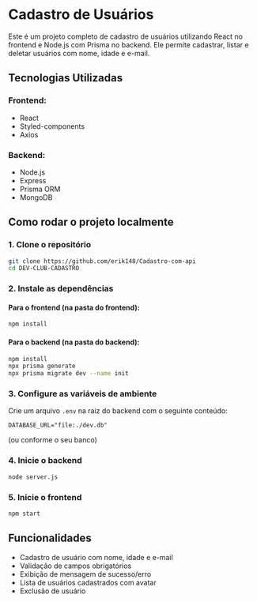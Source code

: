 # Cadastro de Usuários

Este é um projeto completo de cadastro de usuários utilizando React no frontend e Node.js com Prisma no backend. Ele permite cadastrar, listar e deletar usuários com nome, idade e e-mail.

## Tecnologias Utilizadas

### Frontend:

* React
* Styled-components
* Axios

### Backend:

* Node.js
* Express
* Prisma ORM
* MongoDB 
## Como rodar o projeto localmente

### 1. Clone o repositório

```bash
git clone https://github.com/erik148/Cadastro-com-api
cd DEV-CLUB-CADASTRO
```

### 2. Instale as dependências

#### Para o frontend (na pasta do frontend):

```bash
npm install
```

#### Para o backend (na pasta do backend):

```bash
npm install
npx prisma generate
npx prisma migrate dev --name init
```

### 3. Configure as variáveis de ambiente

Crie um arquivo `.env` na raiz do backend com o seguinte conteúdo:

```env
DATABASE_URL="file:./dev.db"
```

(ou conforme o seu banco)

### 4. Inicie o backend

```bash
node server.js
```

### 5. Inicie o frontend

```bash
npm start
```

## Funcionalidades

* Cadastro de usuário com nome, idade e e-mail
* Validação de campos obrigatórios
* Exibição de mensagem de sucesso/erro
* Lista de usuários cadastrados com avatar
* Exclusão de usuário


